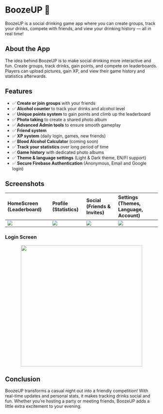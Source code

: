 
# BoozeUP 🍻

BoozeUP is a social drinking game app where you can create groups, track your drinks, compete with friends, and view your drinking history — all in real time!

## About the App

The idea behind BoozeUP is to make social drinking more interactive and fun. Create groups, track drinks, gain points, and compete on leaderboards. Players can upload pictures, gain XP, and view their game history and statistics afterwards.

## Features

- ✅ **Create or join groups** with your friends
- ✅ **Alcohol counter** to track your drinks and alcohol level
- ✅ **Unique points system** to gain points and climb up the leaderboard
- ✅ **Photo taking** to create a shared photo album
- ✅ **Advanced Admin tools** to ensure smooth gameplay
- ✅ **Friend system**
- ✅ **XP system** (daily login, games, new friends)
- ✅ **Blood Alcohol Calculator** (coming soon)
- ✅ **Track your statistics** over long period of time
- ✅ **Game history** with dedicated photo albums
- ✅ **Theme & language settings** (Light & Dark theme, EN/FI support)
- ✅ **Secure Firebase Authentication** (Anonymous, Email and Google login)

## Screenshots

| HomeScreen (Leaderboard) | Profile (Statistics) | Social (Friends & Invites) | Settings (Themes, Language, Account) |
| :----------------------- | :------------------- | :------------------------ | :----------------------------------- |
| ![](https://raw.githubusercontent.com/valtterikonen/BoozeUP-site/main/assets/screenshots/boozeup_ingame.png) | ![](https://raw.githubusercontent.com/valtterikonen/BoozeUP-site/main/assets/screenshots/boozeup_profile.png) | ![](https://raw.githubusercontent.com/valtterikonen/BoozeUP-site/main/assets/screenshots/boozeup_social.png) | ![](https://raw.githubusercontent.com/valtterikonen/BoozeUP-site/main/assets/screenshots/boozeup_settings.png) |

### Login Screen

<p align="center">
  <img src="https://raw.githubusercontent.com/valtterikonen/BoozeUP-site/main/assets/screenshots/boozeup_login.png" width="400"/>
</p>

## Conclusion

BoozeUP transforms a casual night out into a friendly competition! With real-time updates and personal stats, it makes tracking drinks social and fun. Whether you’re hosting a party or meeting friends, BoozeUP adds a little extra excitement to your evening.
